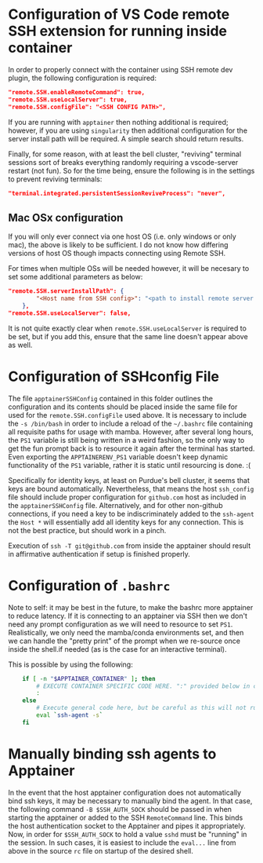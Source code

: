 # Configuration of VS Code remote SSH extension for running inside container

In order to properly connect with the container using SSH remote dev plugin, the following configuration is required:
```json
"remote.SSH.enableRemoteCommand": true,
"remote.SSH.useLocalServer": true,
"remote.SSH.configFile": "<SSH CONFIG PATH>",
```

If you are running with `apptainer` then nothing additional is required; however, if you are using `singularity` then additional configuration for the server install path will be required. A simple search should return results.

Finally, for some reason, with at least the bell cluster, "reviving" terminal sessions sort of breaks everything randomly requiring a vscode-server restart (not fun). So for the time being, ensure the following is in the settings to prevent reviving terminals:
```json
"terminal.integrated.persistentSessionReviveProcess": "never",
```

## Mac OSx configuration
If you will only ever connect via one host OS (i.e. only windows or only mac), the above is likely to be sufficient. I do not know how differing versions of host OS though impacts connecting using Remote SSH. 

For times when multiple OSs will be needed however, it will be necesary to set some additional parameters as below:
```json
"remote.SSH.serverInstallPath": {
        "<Host name from SSH config>": "<path to install remote server on the host system>"
    },
"remote.SSH.useLocalServer": false,
```

It is not quite exactly clear when `remote.SSH.useLocalServer` is required to be set, but if you add this, ensure that the same line doesn't appear above as well.

# Configuration of SSHconfig File
The file `apptainerSSHConfig` contained in this folder outlines the configuration and its contents should be placed inside the same file for used for the `remote.SSH.configFile` used above. It is necessary to include the `-s /bin/bash` in order to include a reload of the `~/.bashrc` file containing all requisite paths for usage with mamba. However, after several long hours, the `PS1` variable is still being written in a weird fashion, so the only way to get the fun prompt back is to resource it again after the terminal has started. Even exporting the `APPTAINERENV_PS1` variable doesn't keep dynamic functionality of the `PS1` variable, rather it is static until resourcing is done. :(

Specifically for identity keys, at least on Purdue's bell cluster, it seems that keys are bound automatically. Nevertheless, that means the host `ssh_config` file should include proper configuration for `github.com` host as included in the `apptainerSSHConfig` file. Alternatively, and for other non-github connections, if you need a key to be indiscriminately added to the `ssh-agent` the `Host *` will essentially add all identity keys for any connection. This is not the best practice, but should work in a pinch. 

Execution of `ssh -T git@github.com` from inside the apptainer should result in affirmative authentication if setup is finished properly.

# Configuration of `.bashrc`
Note to self: it may be best in the future, to make the bashrc more apptainer to reduce latency. If it is connecting to an apptainer via SSH then we don't need any prompt configuration as we will need to resource to set `PS1`. Realistically, we only need the mamba/conda environments set, and then we can handle the "pretty print" of the prompt when we re-source once inside the shell.if needed (as is the case for an interactive terminal).

This is possible by using the following:
```bash
    if [ -n "$APPTAINER_CONTAINER" ]; then
        # EXECUTE CONTAINER SPECIFIC CODE HERE. ":" provided below in case it's empty to avoid syntax errors
        :
    else
        # Execute general code here, but be careful as this will not run from the ssh config provided here
        eval `ssh-agent -s`
    fi
```

# Manually binding ssh agents to Apptainer

In the event that the host apptainer configuration does not automatically bind ssh keys, it may be necessary to manually bind the agent. In that case, the following command `-B $SSH_AUTH_SOCK` should be passed in when starting the apptainer or added to the SSH `RemoteCommand` line. This binds the host authentication socket to the Apptainer and pipes it appropriately. Now, in order for `$SSH_AUTH_SOCK` to hold a value `sshd` must be "running" in the session. In such cases, it is easiest to include the `eval...` line from above in the source `rc` file on startup of the desired shell. 

